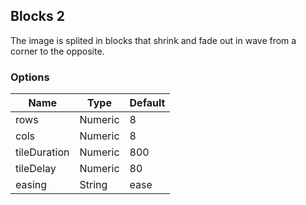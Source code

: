 ---
---

## Blocks 2

The image is splited in blocks that shrink and fade out in wave from a corner to the opposite.

### Options

| Name | Type | Default |
|------|------|---------|
| rows | Numeric | 8 |
| cols | Numeric | 8 |
| tileDuration | Numeric | 800 |
| tileDelay | Numeric | 80 |
| easing | String | ease |
